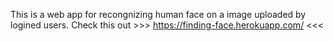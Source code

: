 This is a web app for recongnizing human face on a image uploaded by logined users.
Check this out >>> https://finding-face.herokuapp.com/ <<<
